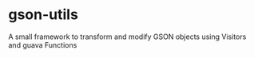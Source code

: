 # gson-utils
A small framework to transform and modify GSON objects using Visitors and guava Functions
